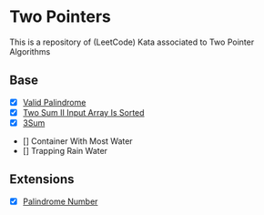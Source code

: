 # Two Pointers

This is a repository of (LeetCode) Kata associated to Two Pointer Algorithms

## Base

- [x] [Valid Palindrome](https://leetcode.com/problems/valid-palindrome/description/)
- [x] [Two Sum II Input Array Is Sorted](<https://leetcode.com/problems/two-sum-ii-input-array-is-sorted/>)
- [x] [3Sum](https://leetcode.com/problems/3sum/description/)
- [] Container With Most Water
- [] Trapping Rain Water

## Extensions

- [x] [Palindrome Number](https://leetcode.com/problems/palindrome-number/description/)
